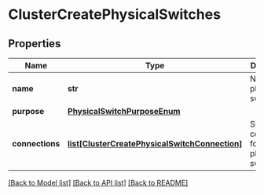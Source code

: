 # ClusterCreatePhysicalSwitches

## Properties
Name | Type | Description | Notes
------------ | ------------- | ------------- | -------------
**name** | **str** | Name of physical switch. | 
**purpose** | [**PhysicalSwitchPurposeEnum**](PhysicalSwitchPurposeEnum.md) |  | 
**connections** | [**list[ClusterCreatePhysicalSwitchConnection]**](ClusterCreatePhysicalSwitchConnection.md) | Supported connections for a physical switch. | 

[[Back to Model list]](../README.md#documentation-for-models) [[Back to API list]](../README.md#documentation-for-api-endpoints) [[Back to README]](../README.md)


